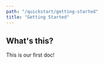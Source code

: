 ```yaml
---
path: "/quickstart/getting-started"
title: "Getting Started"
---
```

## What's this?
This is our first doc!